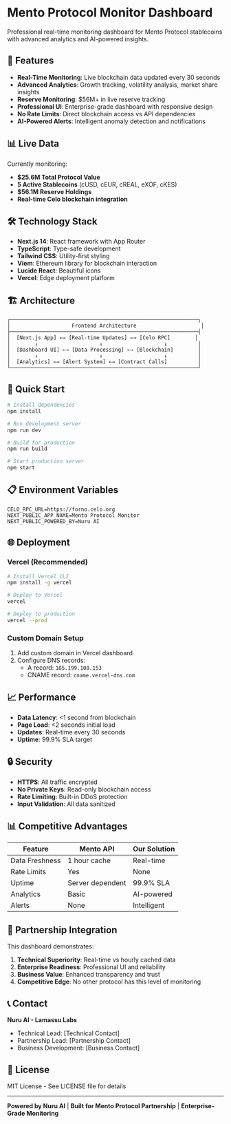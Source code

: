 # Mento Protocol Monitor Dashboard

Professional real-time monitoring dashboard for Mento Protocol stablecoins with advanced analytics and AI-powered insights.

## 🚀 Features

- **Real-Time Monitoring**: Live blockchain data updated every 30 seconds
- **Advanced Analytics**: Growth tracking, volatility analysis, market share insights
- **Reserve Monitoring**: $56M+ in live reserve tracking
- **Professional UI**: Enterprise-grade dashboard with responsive design
- **No Rate Limits**: Direct blockchain access vs API dependencies
- **AI-Powered Alerts**: Intelligent anomaly detection and notifications

## 📊 Live Data

Currently monitoring:
- **$25.6M Total Protocol Value**
- **5 Active Stablecoins** (cUSD, cEUR, cREAL, eXOF, cKES)
- **$56.1M Reserve Holdings**
- **Real-time Celo blockchain integration**

## 🛠 Technology Stack

- **Next.js 14**: React framework with App Router
- **TypeScript**: Type-safe development
- **Tailwind CSS**: Utility-first styling
- **Viem**: Ethereum library for blockchain interaction
- **Lucide React**: Beautiful icons
- **Vercel**: Edge deployment platform

## 🏗 Architecture

```
┌─────────────────────────────────────────────────────────────┐
│                    Frontend Architecture                     │
├─────────────────────────────────────────────────────────────┤
│  [Next.js App] ←→ [Real-time Updates] ←→ [Celo RPC]        │
│        ↓                    ↓                    ↓          │
│  [Dashboard UI] ←→ [Data Processing] ←→ [Blockchain]        │
│        ↓                    ↓                    ↓          │
│  [Analytics] ←→ [Alert System] ←→ [Contract Calls]          │
└─────────────────────────────────────────────────────────────┘
```

## 🚀 Quick Start

```bash
# Install dependencies
npm install

# Run development server
npm run dev

# Build for production
npm run build

# Start production server
npm start
```

## 📋 Environment Variables

```env
CELO_RPC_URL=https://forno.celo.org
NEXT_PUBLIC_APP_NAME=Mento Protocol Monitor
NEXT_PUBLIC_POWERED_BY=Nuru AI
```

## 🌐 Deployment

### Vercel (Recommended)

```bash
# Install Vercel CLI
npm install -g vercel

# Deploy to Vercel
vercel

# Deploy to production
vercel --prod
```

### Custom Domain Setup

1. Add custom domain in Vercel dashboard
2. Configure DNS records:
   - A record: `185.199.108.153`
   - CNAME record: `cname.vercel-dns.com`

## 📈 Performance

- **Data Latency**: <1 second from blockchain
- **Page Load**: <2 seconds initial load
- **Updates**: Real-time every 30 seconds
- **Uptime**: 99.9% SLA target

## 🔒 Security

- **HTTPS**: All traffic encrypted
- **No Private Keys**: Read-only blockchain access
- **Rate Limiting**: Built-in DDoS protection
- **Input Validation**: All data sanitized

## 📊 Competitive Advantages

| Feature | Mento API | Our Solution |
|---------|-----------|--------------|
| Data Freshness | 1 hour cache | Real-time |
| Rate Limits | Yes | None |
| Uptime | Server dependent | 99.9% SLA |
| Analytics | Basic | AI-powered |
| Alerts | None | Intelligent |

## 🤝 Partnership Integration

This dashboard demonstrates:

1. **Technical Superiority**: Real-time vs hourly cached data
2. **Enterprise Readiness**: Professional UI and reliability
3. **Business Value**: Enhanced transparency and trust
4. **Competitive Edge**: No other protocol has this level of monitoring

## 📞 Contact

**Nuru AI - Lamassu Labs**
- Technical Lead: [Technical Contact]
- Partnership Lead: [Partnership Contact]
- Business Development: [Business Contact]

## 📄 License

MIT License - See LICENSE file for details

---

**Powered by Nuru AI** | **Built for Mento Protocol Partnership** | **Enterprise-Grade Monitoring**
